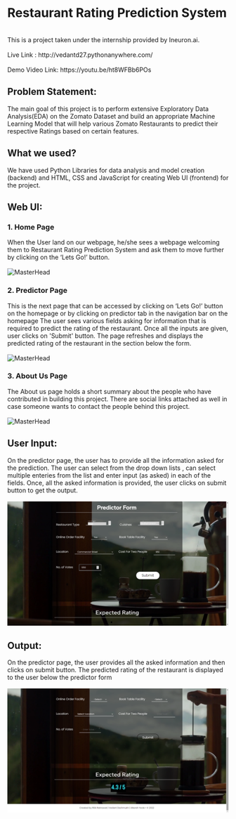 <h1> Restaurant Rating Prediction System </h1> <br>
This is a project taken under the internship provided by Ineuron.ai.
<br><br>
Live Link : http://vedantd27.pythonanywhere.com/<br>
<br>
Demo Video Link: https://youtu.be/ht8WFBb6POs 

## Problem Statement:<br>

The main goal of this project is to perform extensive Exploratory Data Analysis(EDA) on
the Zomato Dataset and build an appropriate Machine Learning Model that will help
various Zomato Restaurants to predict their respective Ratings based on certain
features.
## What we used? <br>
We have used Python Libraries for data analysis and model creation (backend) and HTML, CSS and JavaScript for creating Web UI (frontend) for the project.

## Web UI: <br>

### 1. Home Page <br>
When the User land on our webpage, he/she sees a webpage welcoming them to Restaurant Rating Prediction System and ask them to move further by clicking on the ‘Lets Go!’ button.
<br><br>
![MasterHead](https://github.com/vedant-deshmukh/Restaurant-Rating-Prediction/blob/bf6b05d4d49f7417f6023038dffdc0441701cb12/static/images/readme_imgs/des1.gif)
<br>
### 2. Predictor Page<br>
This is the next page that can be accessed by clicking on ‘Lets Go!’ button on the homepage or by clicking on predictor tab in the navigation bar on the homepage The user sees various fields asking for information that is required to predict the rating of the restaurant. Once all the inputs are given, user clicks on 'Submit' button. The page refreshes and displays the predicted rating of the restaurant in the section below the form.<br>
<br>
![MasterHead](https://github.com/vedant-deshmukh/Restaurant-Rating-Prediction/blob/bf6b05d4d49f7417f6023038dffdc0441701cb12/static/images/readme_imgs/des2.gif)
<br>

### 3. About Us Page <br>
The About us page holds a short summary about the people who have contributed in building this project. There are social links attached as well in case someone wants to contact the people behind this project.<br>
<br>
![MasterHead](https://github.com/vedant-deshmukh/Restaurant-Rating-Prediction/blob/9f550372a6af1e4566fc10a7145c53caf2719924/static/images/readme_imgs/des3.gif)
<br>
          
 ## User Input: <br>
 On the predictor page, the user has to provide all the information asked for the prediction. The user can select from the drop down lists , can select multiple enteries from the list and enter input (as asked) in each of the fields. Once, all the asked information is provided, the user clicks on submit button to get the output.<br>
 <br>
 <img alt = "user_input.png" src = "https://github.com/vedant-deshmukh/Restaurant-Rating-Prediction/blob/9f550372a6af1e4566fc10a7145c53caf2719924/static/images/readme_imgs/userinput.png">
<br>
## Output: <br>
On the predictor page, the user provides all the asked information and then clicks on submit button. The predicted rating  of the restaurant is displayed to the user below the predictor form <br><br>
<img alt = "user_output.png" src = "https://github.com/vedant-deshmukh/Restaurant-Rating-Prediction/blob/9f550372a6af1e4566fc10a7145c53caf2719924/static/images/readme_imgs/useroutput.png">
